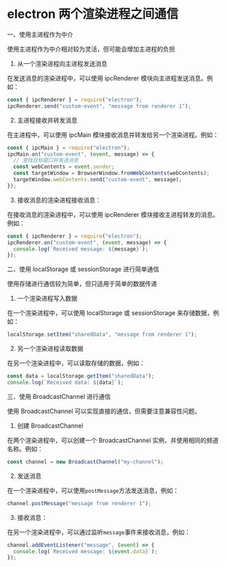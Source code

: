 # electron 两个渲染进程之间通信

一、使用主进程作为中介

使用主进程作为中介相对较为灵活，但可能会增加主进程的负担

1. 从一个渲染进程向主进程发送消息

在发送消息的渲染进程中，可以使用 ipcRenderer 模块向主进程发送消息。例如：

```js
const { ipcRenderer } = require("electron");
ipcRenderer.send("custom-event", "message from renderer 1");
```

2. 主进程接收并转发消息

在主进程中，可以使用 ipcMain 模块接收消息并转发给另一个渲染进程。例如：

```js
const { ipcMain } = require("electron");
ipcMain.on("custom-event", (event, message) => {
  // 查找目标窗口并发送消息
  const webContents = event.sender;
  const targetWindow = BrowserWindow.fromWebContents(webContents);
  targetWindow.webContents.send("custom-event", message);
});
```

3. 接收消息的渲染进程接收消息：

在接收消息的渲染进程中，可以使用 ipcRenderer 模块接收主进程转发的消息。例如：

```js
const { ipcRenderer } = require("electron");
ipcRenderer.on("custom-event", (event, message) => {
  console.log(`Received message: ${message}`);
});
```

二、使用 localStorage 或 sessionStorage 进行简单通信

使用存储进行通信较为简单，但只适用于简单的数据传递

1. 一个渲染进程写入数据

在一个渲染进程中，可以使用 localStorage 或 sessionStorage 来存储数据，例如：

```js
localStorage.setItem("sharedData", "message from renderer 1");
```

2. 另一个渲染进程读取数据

在另一个渲染进程中，可以读取存储的数据，例如：

```js
const data = localStorage.getItem("sharedData");
console.log(`Received data: ${data}`);
```

三、使用 BroadcastChannel 进行通信

使用 BroadcastChannel 可以实现直接的通信，但需要注意兼容性问题。

1. 创建 BroadcastChannel

在两个渲染进程中，可以创建一个 BroadcastChannel 实例，并使用相同的频道名称。例如：

```javascript
const channel = new BroadcastChannel("my-channel");
```

2. 发送消息

在一个渲染进程中，可以使用`postMessage`方法发送消息，例如：

```javascript
channel.postMessage("message from renderer 1");
```

3. 接收消息：

在另一个渲染进程中，可以通过监听`message`事件来接收消息，例如：

```javascript
channel.addEventListener("message", (event) => {
  console.log(`Received message: ${event.data}`);
});
```
